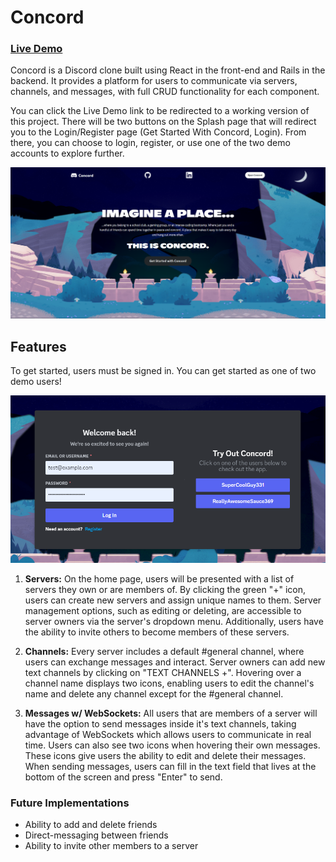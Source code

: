 # Concord

### [Live Demo](https://concord-dn4r.onrender.com/)

Concord is a Discord clone built using React in the front-end and Rails in the backend. It provides a platform for users to communicate via servers, channels, and messages, with full CRUD functionality for each component.

You can click the Live Demo link to be redirected to a working version of this project. There will be two buttons on the Splash page that will redirect you to the Login/Register page (Get Started With Concord, Login). From there, you can choose to login, register, or use one of the two demo accounts to explore further.

![SplashPage](frontend/src/assets/splash-final.png)

## Features

To get started, users must be signed in. You can get started as one of two demo users!

![LoginPage](frontend/src/assets/loginpic.png)

1. **Servers:** On the home page, users will be presented with a list of servers they own or are members of. By clicking the green "+" icon, users can create new servers and assign unique names to them. Server management options, such as editing or deleting, are accessible to server owners via the server's dropdown menu. Additionally, users have the ability to invite others to become members of these servers.

<!-- ![Placeholder]() -->

2. **Channels:** Every server includes a default #general channel, where users can exchange messages and interact. Server owners can add new text channels by clicking on "TEXT CHANNELS +". Hovering over a channel name displays two icons, enabling users to edit the channel's name and delete any channel except for the #general channel.

<!-- ![Placeholder]() -->

3. **Messages w/ WebSockets:** All users that are members of a server will have the option to send messages inside it's text channels, taking advantage of WebSockets which allows users to communicate in real time. Users can also see two icons when hovering their own messages. These icons give users the ability to edit and delete their messages. When sending messages, users can fill in the text field that lives at the bottom of the screen and press "Enter" to send.

### Future Implementations
- Ability to add and delete friends
- Direct-messaging between friends
- Ability to invite other members to a server
